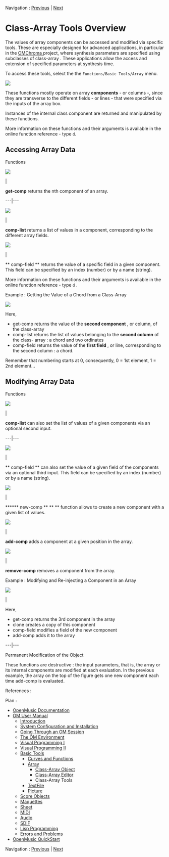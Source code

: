 
Navigation : [Previous](ArrayEditor "page précédente\(Class-Array
Editor\)") | [Next](textfile "Next\(TextFile\)")

# Class-Array Tools Overview

The values of array components can be accessed and modified via specific
tools. These are especially designed for advanced applications, in particular
in the [ OMChroma ]() project, where synthesis parameters are specified using
subclasses of  class-array . These applications allow the access and extension
of specified parameters at synthesis time.

To access these tools, select the the `Functions/Basic Tools/Array` menu.

![](../res/datamenu.png)

These functions mostly operate on array **components** - or columns -, since
they are transverse to the different fields - or lines - that were specified
via the inputs of the  array box.

Instances of the internal class component are returned and manipulated by
these functions.

More information on these functions and their arguments is available in the
online function reference - type `d`.

## Accessing Array Data

Functions

![](../res/getcomp_icon.png)

|

**get-comp** returns the  nth component of an array.  
  
---|---  
  
![](../res/complist_icon.png)

|

**comp-list** returns a list of values in a component, corresponding to the
different array fields.  
  
![](../res/compfield_icon.png)

|

** comp-field ** returns the value of a specific field in a given component.
This field can be specified by an index (number) or by a name (string).  
  
More information on these functions and their arguments is available in the
online function reference - type `d` .

Example : Getting the Value of a Chord from a Class-Array

![](../res/compfunctions1.png)

Here,

  * get-comp returns the value of the **second component** , or column, of the  class-array
  * comp-list returns the list of values belonging to the **second column** of the  class- array : a chord and two ordinates
  * comp-field returns the value of the **first field** , or line, corresponding to the second column : a chord.

Remember that numbering starts at 0, consequently, 0 = 1st element, 1 = 2nd
element...

## Modifying Array Data

Functions

![](../res/complist2_icon.png)

|

**comp-list** can also set the list of values of a given components via an
optional second input.  
  
---|---  
  
![](../res/compfield2_icon.png)

|

** comp-field ** can also set the value of a given field of the components via
an optional third input. This field can be specified by an index (number) or
by a name (string).  
  
![](../res/newcomp_icon.png)

|

****** new-comp ** ** ** function allows to create a new component with a
given list of values.  
  
![](../res/addcomp_icon.png)

|

**add-comp** adds a component at a given position in the array.  
  
![](../res/removecomp_icon.png)

|

**remove-comp** removes a component from the array.  
  
Example : Modifying and Re-injecting a Component in an Array

[![](../res/modifarray_1.png)](../res/modifarray.png "Cliquez pour agrandir")

|

Here,

  * get-comp returns the 3rd component in the array
  * clone creates a copy of this component
  * comp-field modifies a field of the new component
  * add-comp adds it to the array

  
  
---|---  
  
Permanent Modification of the Object

These functions are destructive : the input parameters, that is, the array or
its internal components are modified at each evaluation. In the previous
example, the array on the top of the figure gets one new component each time
add-comp is evaluated.

References :

Plan :

  * [OpenMusic Documentation](OM-Documentation)
  * [OM User Manual](OM-User-Manual)
    * [Introduction](00-Sommaire)
    * [System Configuration and Installation](Installation)
    * [Going Through an OM Session](Goingthrough)
    * [The OM Environment](Environment)
    * [Visual Programming I](BasicVisualProgramming)
    * [Visual Programming II](AdvancedVisualProgramming)
    * [Basic Tools](BasicObjects)
      * [Curves and Functions](CurvesAndFunctions)
      * [Array](ClassArray)
        * [Class-Array Object](ArrayObject)
        * [Class-Array Editor](ArrayEditor)
        * Class-Array Tools
      * [TextFile](textfile)
      * [Picture](Picture)
    * [Score Objects](ScoreObjects)
    * [Maquettes](Maquettes)
    * [Sheet](Sheet)
    * [MIDI](MIDI)
    * [Audio](Audio)
    * [SDIF](SDIF)
    * [Lisp Programming](Lisp)
    * [Errors and Problems](errors)
  * [OpenMusic QuickStart](QuickStart-Chapters)

Navigation : [Previous](ArrayEditor "page précédente\(Class-Array
Editor\)") | [Next](textfile "Next\(TextFile\)")

